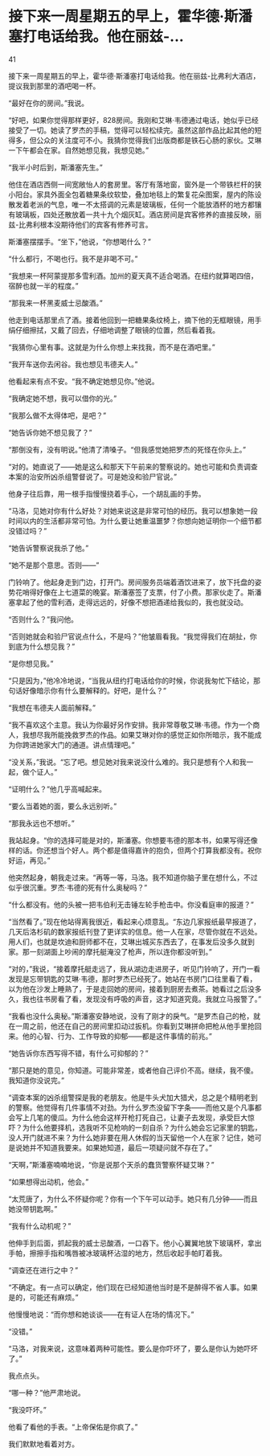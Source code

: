 # 接下来一周星期五的早上，霍华德·斯潘塞打电话给我。他在丽兹-...

41

接下来一周星期五的早上，霍华德·斯潘塞打电话给我。他在丽兹-比弗利大酒店，提议我到那里的酒吧喝一杯。

“最好在你的房间。”我说。

“好吧，如果你觉得那样更好，828房间。我刚和艾琳·韦德通过电话，她似乎已经接受了一切。她读了罗杰的手稿，觉得可以轻松续完。虽然这部作品比起其他的短得多，但公众的关注度可不小。我猜你觉得我们出版商都是铁石心肠的家伙。艾琳一下午都会在家。自然她想见我，我想见她。”

“我半小时后到，斯潘塞先生。”

他住在酒店西侧一间宽敞怡人的套房里。客厅有落地窗，窗外是一个带铁栏杆的狭小阳台。家具外面全包着糖果条纹软垫，叠加地毯上的繁复花朵图案，屋内的陈设散发着老派的气息，唯一不太搭调的元素是玻璃板，任何一个能放酒杯的地方都镶有玻璃板，四处还散放着一共十九个烟灰缸。酒店房间是宾客修养的直接反映，丽兹-比弗利根本没期待他们的宾客有修养可言。

斯潘塞摆摆手。“坐下，”他说，“你想喝什么？”

“什么都行，不喝也行。我不是非喝不可。”

“我想来一杯阿蒙提那多雪利酒。加州的夏天真不适合喝酒。在纽约就算喝四倍，宿醉也就一半的程度。”

“那我来一杯黑麦威士忌酸酒。”

他走到电话那里点了酒。接着他回到一把糖果条纹椅上，摘下他的无框眼镜，用手绢仔细擦拭，又戴了回去，仔细地调整了眼镜的位置，然后看着我。

“我猜你心里有事。这就是为什么你想上来找我，而不是在酒吧里。”

“我开车送你去闲谷。我也想见韦德夫人。”

他看起来有点不安。“我不确定她想见你。”他说。

“我确定她不想，我可以借你的光。”

“我那么做不太得体吧，是吧？”

“她告诉你她不想见我了？”

“那倒没有，没有明说。”他清了清嗓子。“但我感觉她把罗杰的死怪在你头上。”

“对的。她直说了——她是这么和那天下午前来的警察说的。她也可能和负责调查本案的治安所凶杀组警督说了。可是她没和验尸官说。”

他身子往后靠，用一根手指慢慢挠着手心，一个胡乱画的手势。

“马洛，见她对你有什么好处？对她来说这是非常可怕的经历。我可以想象她一段时间以内的生活都非常可怕。为什么要让她重温噩梦？你想向她证明你一个细节都没错过吗？”

“她告诉警察说我杀了他。”

“她不是那个意思。否则——”

门铃响了。他起身走到门边，打开门。房间服务员端着酒饮进来了，放下托盘的姿势花哨得好像在上七道菜的晚宴。斯潘塞签了支票，付了小费。那家伙走了。斯潘塞拿起了他的雪利酒，走得远远的，好像不想把酒递给我似的，我也就没动。

“否则什么？”我问他。

“否则她就会和验尸官说点什么，不是吗？”他皱眉看我。“我觉得我们在胡扯，你到底为什么想见我？”

“是你想见我。”

“只是因为，”他冷冷地说，“当我从纽约打电话给你的时候，你说我匆忙下结论，那句话好像暗示你有什么要解释的。好吧，是什么？”

“我想在韦德夫人面前解释。”

“我不喜欢这个主意。我认为你最好另作安排。我非常尊敬艾琳·韦德。作为一个商人，我想尽我所能挽救罗杰的作品。如果艾琳对你的感觉正如你所暗示，我不能成为你跨进她家大门的通道。讲点情理吧。”

“没关系，”我说。“忘了吧。想见她对我来说没什么难的。我只是想有个人和我一起，做个证人。”

“证明什么？”他几乎高喊起来。

“要么当着她的面，要么永远别听。”

“那我永远也不想听。”

我站起身。“你的选择可能是对的，斯潘塞。你想要韦德的那本书，如果写得还像样的话。你还想当个好人。两个都是值得嘉许的抱负，但两个打算我都没有。祝你好运，再见。”

他突然起身，朝我走过来。“再等一等，马洛。我不知道你脑子里在想什么，不过似乎很沉重。罗杰·韦德的死有什么奥秘吗？”

“什么都没有。他的头被一把韦伯利无击锤左轮手枪击中。你没看庭审的报道？”

“当然看了。”现在他站得离我很近，看起来心烦意乱。“东边几家报纸最早报道了，几天后洛杉矶的数家报纸刊登了更详实的信息。他一人在家，尽管你就在不远处。用人们，也就是坎迪和厨师都不在，艾琳出城买东西去了，在事发后没多久就到家。那一刻湖面上吵闹的摩托艇淹没了枪声，所以连你都没听到。”

“对的，”我说，“接着摩托艇走远了，我从湖边走进房子，听见门铃响了，开门一看发现是忘带钥匙的艾琳·韦德，那时罗杰已经死了。她站在书房门口往里看了看，以为他在沙发上睡熟了，于是走回她的房间，接着到厨房去煮茶。她看过之后没多久，我也往书房看了看，发现没有呼吸的声音，这才知道究竟。我就立马报警了。”

“我看也没什么奥秘。”斯潘塞安静地说，没有了刚才的戾气。“是罗杰自己的枪，就在一周之前，他还在自己的房间里扣动过扳机。你看到艾琳拼命把枪从他手里抢回来。他的心智、行为、工作导致的抑郁——都是这件事情的前兆。”

“她告诉你东西写得不错，有什么可抑郁的？”

“那只是她的意见，你知道。可能非常差，或者他自己评价不高。继续，我不傻。我知道你没说完。”

“调查本案的凶杀组警探是我的老朋友。他是牛头犬加大猎犬，总之是个精明老到的警察。他觉得有几件事情不对劲。为什么罗杰没留下字条——而他又是个凡事都会写上几笔的傻瓜。为什么他会这样开枪打死自己，让妻子去发现，承受巨大惊吓？为什么他要择机，选我听不见枪响的一刻自杀？为什么她会忘记家里的钥匙，没人开门就进不来？为什么她非要在用人休假的当天留他一个人在家？记住，她可是说她并不知道我要来。如果她知道，最后一项疑问就不存在了。”

“天啊，”斯潘塞喃喃地说，“你是说那个天杀的蠢货警察怀疑艾琳？”

“如果想得出动机，他会。”

“太荒唐了，为什么不怀疑你呢？你有一个下午可以动手。她只有几分钟——而且她没带钥匙啊。”

“我有什么动机呢？”

他伸手到后面，抓起我的威士忌酸酒，一口吞下。他小心翼翼地放下玻璃杯，拿出手帕，擦擦手指和嘴唇被冰玻璃杯沾湿的地方，然后收起手帕盯着我。

“调查还在进行之中？”

“不确定。有一点可以确定，他们现在已经知道他当时是不是醉得不省人事。如果是的，可能还有麻烦。”

他慢慢地说：“而你想和她谈谈——在有证人在场的情况下。”

“没错。”

“马洛，对我来说，这意味着两种可能性。要么是你吓坏了，要么是你认为她吓坏了。”

我点点头。

“哪一种？”他严肃地说。

“我没吓坏。”

他看了看他的手表。“上帝保佑是你疯了。”

我们默默地看着对方。